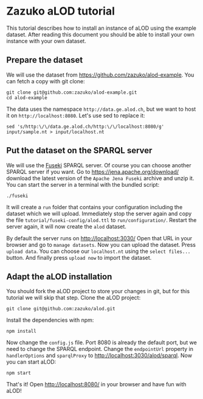 # Zazuko aLOD tutorial

This tutorial describes how to install an instance of aLOD using the example dataset.
After reading this document you should be able to install your own instance with your own dataset.

## Prepare the dataset

We will use the dataset from <https://github.com/zazuko/alod-example>.
You can fetch a copy with git clone:

    git clone git@github.com:zazuko/alod-example.git
    cd alod-example

The data uses the namespace `http://data.ge.alod.ch`, but we want to host it on `http://localhost:8080`.
Let's use sed to replace it:

    sed 's/http:\/\/data.ge.alod.ch/http:\/\/localhost:8080/g' input/sample.nt > input/localhost.nt

## Put the dataset on the SPARQL server

We will use the [Fuseki](https://jena.apache.org/documentation/fuseki2/) SPARQL server.
Of course you can choose another SPARQL server if you want.
Go to <https://jena.apache.org/download/> download the latest version of the `Apache Jena Fuseki` archive and unzip it.
You can start the server in a terminal with the bundled script:

    ./fuseki

It will create a `run` folder that contains your configuration including the dataset which we will upload. Immediately stop the server again and copy the file `tutorial/fuseki-config/alod.ttl` to `run/configuration/`. Restart the server again, it will now create the `alod` dataset.

By default the server runs on <http://localhost:3030/> Open that URL in your browser and go to `manage datasets`. Now you can upload the dataset.
Press `upload data`.
You can choose our `localhost.nt` using the `select files...` button.
And finally press `upload now` to import the dataset.

## Adapt the aLOD installation

You should fork the aLOD project to store your changes in git, but for this tutorial we will skip that step.
Clone the aLOD project:

    git clone git@github.com:zazuko/alod.git

Install the dependencies with npm:

    npm install 

Now change the `config.js` file.
Port 8080 is already the default port, but we need to change the SPARQL endpoint.
Change the `endpointUrl` property in `handlerOptions` and `sparqlProxy` to <http://localhost:3030/alod/sparql>.
Now you can start aLOD:

    npm start

That's it!
Open <http://localhost:8080/> in your browser and have fun with aLOD!

